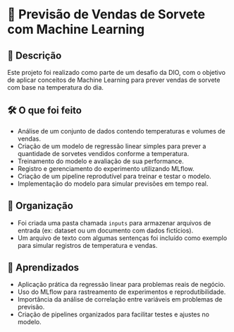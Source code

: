 # 🍦 Previsão de Vendas de Sorvete com Machine Learning

## 📘 Descrição

Este projeto foi realizado como parte de um desafio da DIO, com o objetivo de aplicar conceitos de Machine Learning para prever vendas de sorvete com base na temperatura do dia.

## 🛠️ O que foi feito

- Análise de um conjunto de dados contendo temperaturas e volumes de vendas.
- Criação de um modelo de regressão linear simples para prever a quantidade de sorvetes vendidos conforme a temperatura.
- Treinamento do modelo e avaliação de sua performance.
- Registro e gerenciamento do experimento utilizando MLflow.
- Criação de um pipeline reprodutível para treinar e testar o modelo.
- Implementação do modelo para simular previsões em tempo real.

## 📂 Organização

- Foi criada uma pasta chamada `inputs` para armazenar arquivos de entrada (ex: dataset ou um documento com dados fictícios).
- Um arquivo de texto com algumas sentenças foi incluído como exemplo para simular registros de temperatura e vendas.

## 🧠 Aprendizados

- Aplicação prática da regressão linear para problemas reais de negócio.
- Uso do MLflow para rastreamento de experimentos e reprodutibilidade.
- Importância da análise de correlação entre variáveis em problemas de previsão.
- Criação de pipelines organizados para facilitar testes e ajustes no modelo.
